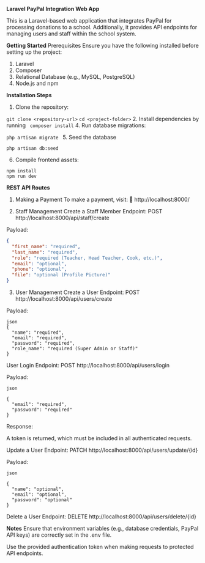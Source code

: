 __Laravel PayPal Integration Web App__

This is a Laravel-based web application that integrates PayPal for processing donations to a school. Additionally, it provides API endpoints for managing users and staff within the school system.

__Getting Started__
Prerequisites
Ensure you have the following installed before setting up the project:

1. Laravel
2. Composer
3. Relational Database (e.g., MySQL, PostgreSQL)
4. Node.js and npm

__Installation Steps__
1. Clone the repository:

```git clone <repository-url>```
```cd <project-folder>```
2. Install dependencies by running ``` composer install```
4. Run database migrations:


```php artisan migrate ```
5. Seed the database

```
php artisan db:seed
```
6. Compile frontend assets:
```
npm install
npm run dev
```
  __REST API Routes__
1. Making a Payment
To make a payment, visit:
📍 http://localhost:8000/

2. Staff Management
Create a Staff Member
Endpoint: POST http://localhost:8000/api/staff/create

Payload:

```json
{
  "first_name": "required",
  "last_name": "required",
  "role": "required (Teacher, Head Teacher, Cook, etc.)",
  "email": "optional",
  "phone": "optional",
  "file": "optional (Profile Picture)"
}
```
3. User Management
Create a User
Endpoint: POST http://localhost:8000/api/users/create

Payload:
```
json
{
  "name": "required",
  "email": "required",
  "password": "required",
  "role_name": "required (Super Admin or Staff)"
}
```
User Login
Endpoint: POST http://localhost:8000/api/users/login

Payload:
```
json

{
  "email": "required",
  "password": "required"
}
```
Response:

A token is returned, which must be included in all authenticated requests.

Update a User
Endpoint: PATCH http://localhost:8000/api/users/update/{id}

Payload:
```
json

{
  "name": "optional",
  "email": "optional",
  "password": "optional"
}
```
Delete a User
Endpoint: DELETE http://localhost:8000/api/users/delete/{id}

**Notes**
Ensure that environment variables (e.g., database credentials, PayPal API keys) are correctly set in the .env file.

Use the provided authentication token when making requests to protected API endpoints.

